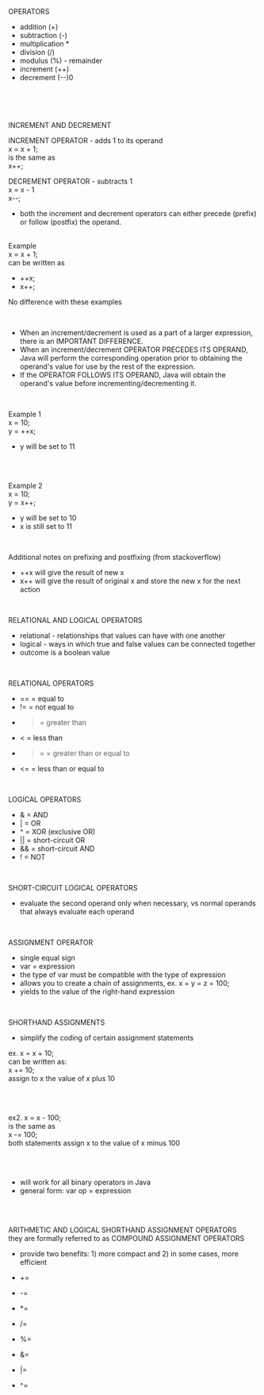 OPERATORS

- addition (+)
- subtraction (-)
- multiplication \*
- division (/)
- modulus (%) - remainder
- increment (++)
- decrement (--)0

</br>
</br>
</br>

INCREMENT AND DECREMENT
</br>

INCREMENT OPERATOR - adds 1 to its operand </br>
x = x + 1; </br>
is the same as</br>
x++;

DECREMENT OPERATOR - subtracts 1 </br>
x = x - 1 </br>
x--; </br>

- both the increment and decrement operators can either precede (prefix) or follow (postfix) the operand.

</br>
Example </br>
x = x + 1; </br>
can be written as

- ++x;
- x++;

No difference with these examples

</br>

- When an increment/decrement is used as a part of a larger expression, there is an IMPORTANT DIFFERENCE. </br>
- When an increment/decrement OPERATOR PRECEDES ITS OPERAND, Java will perform the corresponding operation prior to obtaining the operand's value for use by the rest of the expression. </br>
- If the OPERATOR FOLLOWS ITS OPERAND, Java will obtain the operand's value before incrementing/decrementing it. </br>

</br>

Example 1 </br>
x = 10; </br>
y = ++x; </br>

- y will be set to 11

</br>
</br>

Example 2 </br>
x = 10; </br>
y = x++; </br>

- y will be set to 10
- x is still set to 11

</br>

Additional notes on prefixing and postfixing (from stackoverflow)

- ++x will give the result of new x
- x++ will give the result of original x and store the new x for the next action

</br>

RELATIONAL AND LOGICAL OPERATORS

- relational - relationships that values can have with one another
- logical - ways in which true and false values can be connected together
- outcome is a boolean value

</br>

RELATIONAL OPERATORS

- == = equal to
- != = not equal to
- > = greater than
- < = less than
- > = = greater than or equal to
- <= = less than or equal to

</br>

LOGICAL OPERATORS

- & = AND
- | = OR
- ^ = XOR (exclusive OR)
- || = short-circuit OR
- && = short-circuit AND
- ! = NOT

</br>

SHORT-CIRCUIT LOGICAL OPERATORS

- evaluate the second operand only when necessary, vs normal operands that always evaluate each operand

</br>

ASSIGNMENT OPERATOR

- single equal sign
- var = expression
- the type of var must be compatible with the type of expression
- allows you to create a chain of assignments, ex. x = y = z = 100;
- yields to the value of the right-hand expression

</br>

SHORTHAND ASSIGNMENTS

- simplify the coding of certain assignment statements </br>

ex. x = x + 10; </br>
can be written as: </br>
x += 10; </br>
assign to x the value of x plus 10

</br>
</br>

ex2. x = x - 100; </br>
is the same as </br>
x -= 100; </br>
both statements assign x to the value of x minus 100

</br>
</br>

- will work for all binary operators in Java
- general form: var op = expression

</br>
</br>

ARITHMETIC AND LOGICAL SHORTHAND ASSIGNMENT OPERATORS</br>
they are formally referred to as COMPOUND ASSIGNMENT OPERATORS</br>

- provide two benefits: 1) more compact and 2) in some cases, more efficient
  </br>

- +=
- -=
- \*=
- /=
- %=
- &=
- |=
- ^=
